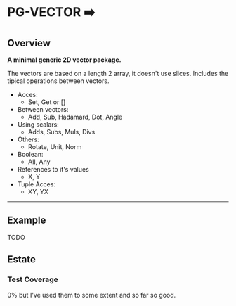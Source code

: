 # PG-VECTOR ➡️

## Overview

**A minimal generic 2D vector package.**

The vectors are based on a length 2 array, it doesn't use slices. Includes the tipical operations between vectors.
- Acces:
    - Set, Get or []
- Between vectors:
    - Add, Sub, Hadamard, Dot, Angle
- Using scalars:
    - Adds, Subs, Muls, Divs
- Others:
    - Rotate, Unit, Norm
- Boolean:
    - All, Any
- References to it's values
    - X, Y
- Tuple Acces:
    - XY, YX

---

## Example

TODO

## Estate

### Test Coverage

0% but I've used them to some extent and so far so good.